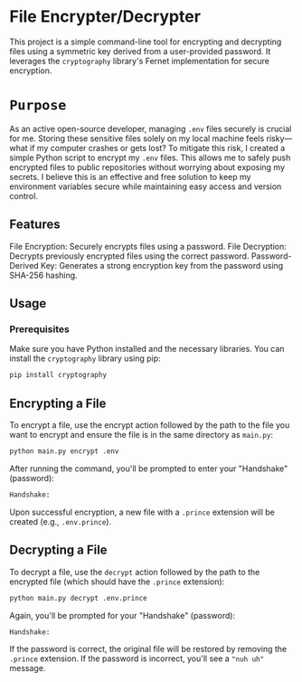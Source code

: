 # File Encrypter/Decrypter
This project is a simple command-line tool for encrypting and decrypting files using a symmetric key derived from a user-provided password. It leverages the `cryptography` library's Fernet implementation for secure encryption.

# `Purpose`
As an active open-source developer, managing `.env` files securely is crucial for me. Storing these sensitive files solely on my local machine feels risky—what if my computer crashes or gets lost? To mitigate this risk, I created a simple Python script to encrypt my `.env` files. This allows me to safely push encrypted files to public repositories without worrying about exposing my secrets. I believe this is an effective and free solution to keep my environment variables secure while maintaining easy access and version control.

## Features
File Encryption: Securely encrypts files using a password.
File Decryption: Decrypts previously encrypted files using the correct password.
Password-Derived Key: Generates a strong encryption key from the password using SHA-256 hashing.
## Usage
### Prerequisites
Make sure you have Python installed and the necessary libraries. You can install the `cryptography` library using pip:

```bash
pip install cryptography
```
## Encrypting a File
To encrypt a file, use the encrypt action followed by the path to the file you want to encrypt and ensure the file is in the same directory as `main.py`:

```bash
python main.py encrypt .env
```
After running the command, you'll be prompted to enter your "Handshake" (password):
```bash
Handshake:
```
Upon successful encryption, a new file with a `.prince` extension will be created (e.g., `.env.prince`).

## Decrypting a File
To decrypt a file, use the `decrypt` action followed by the path to the encrypted file (which should have the `.prince` extension):

```bash
python main.py decrypt .env.prince
```
Again, you'll be prompted for your "Handshake" (password):

```bash
Handshake:
```
If the password is correct, the original file will be restored by removing the `.prince` extension. If the password is incorrect, you'll see a `"nuh uh"` message.